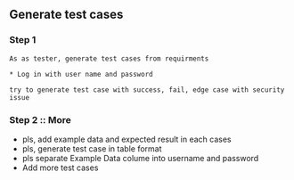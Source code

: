 ## Generate test cases

### Step 1
```
As as tester, generate test cases from requirments

* Log in with user name and password

try to generate test case with success, fail, edge case with security issue
```

### Step 2 :: More 
* pls, add example data and expected result in each cases
* pls, generate test case in table format
* pls separate Example Data colume into username and password
* Add more test cases
